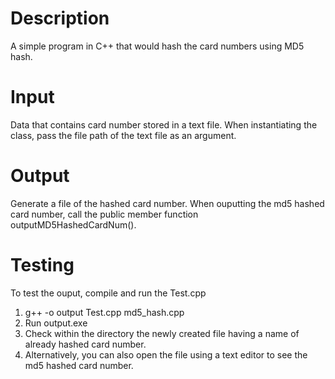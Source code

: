 # Description
A simple program in C++ that would hash the card numbers using MD5 hash.

# Input
Data that contains card number stored in a text file.
When instantiating the class, pass the file path of the text file as an argument.

# Output
Generate a file of the hashed card number.
When ouputting the md5 hashed card number, call the public member function outputMD5HashedCardNum().

# Testing
To test the ouput, compile and run the Test.cpp
1. g++ -o output Test.cpp md5_hash.cpp
2. Run output.exe
3. Check within the directory the newly created file having a name of already hashed card number.
4. Alternatively, you can also open the file using a text editor to see the md5 hashed card number.
